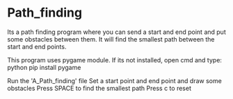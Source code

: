 # Path_finding

Its a path finding program where you can send a start and end point and put some obstacles between them.
It will find the smallest path between the start and end points.

This program uses pygame module. 
If its not installed, open cmd and type: python pip install pygame

Run the 'A_Path_finding' file
Set a start point and end point and draw some obstacles
Press SPACE to find the smallest path
Press c to reset
